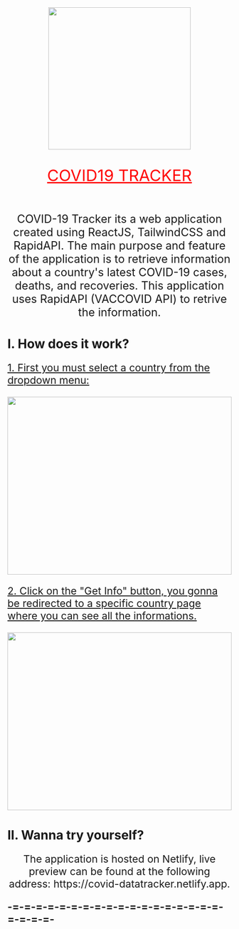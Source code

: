 <div style="display: flex; flex-direction: column; justify-content: center; place-items: center;">
	<img src="https://i.ibb.co/2tDrtmw/SARS-Co-V-2-without-background.png" width="320px" height="320px"  alt="" />
	<p style="text-align: center; color: red; font-size: 36px; font-style: bold; text-decoration: underline;">COVID19 TRACKER</p>
</div>
<div>
	<p style="text-align: center; font-size: 25px">
	COVID-19 Tracker its a web application created using ReactJS, TailwindCSS and RapidAPI. The main purpose and feature of the application is to retrieve information about a country's latest COVID-19 cases, deaths, and recoveries. This application uses RapidAPI (VACCOVID API) to retrive the information.
	</p>
	<h1>
	I. How does it work?
	</h1>
	<p style="font-size: 23px; text-decoration: underline;">
	1. First you must select a country from the dropdown menu:
	</p>
	<img src="https://im3.ezgif.com/tmp/ezgif-3-bfa8900e30.gif" alt="" width="100%" height="400px" />
	<p style="font-size: 23px; text-decoration: underline;">
	2. Click on the "Get Info" button, you gonna be redirected to a specific country page where you can see all the informations.
	</p>
	<img src="https://im3.ezgif.com/tmp/ezgif-3-acffb03fe3.gif" alt="" width="100%" height="400px" />
	<h1>
	II. Wanna try yourself?
	</h1>
	<p style="text-align: center; font-size: 23px; ">
	The application is hosted on Netlify, live preview can be found at the following address: https://covid-datatracker.netlify.app.
	</p>
	<span style="text-align: center; font-size: 23px; font-weight: bold; ">-=-=-=-=-=-=-=-=-=-=-=-=-=-=-=-=-=-=-=-=-=-=-</span>
</div>
